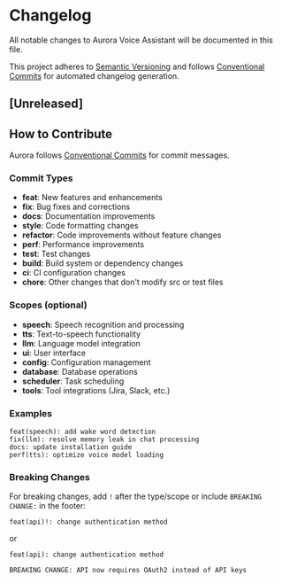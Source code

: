 # Changelog

All notable changes to Aurora Voice Assistant will be documented in this file.

This project adheres to [Semantic Versioning](https://semver.org/spec/v2.0.0.html)
and follows [Conventional Commits](https://www.conventionalcommits.org/) for automated changelog generation.

## [Unreleased]

<!-- 
This changelog is automatically updated by python-semantic-release.
Manual edits will be preserved when new releases are added.
-->

## How to Contribute

Aurora follows [Conventional Commits](https://www.conventionalcommits.org/) for commit messages.

### Commit Types

- **feat**: New features and enhancements
- **fix**: Bug fixes and corrections  
- **docs**: Documentation improvements
- **style**: Code formatting changes
- **refactor**: Code improvements without feature changes
- **perf**: Performance improvements
- **test**: Test changes
- **build**: Build system or dependency changes
- **ci**: CI configuration changes
- **chore**: Other changes that don't modify src or test files

### Scopes (optional)

- **speech**: Speech recognition and processing
- **tts**: Text-to-speech functionality  
- **llm**: Language model integration
- **ui**: User interface
- **config**: Configuration management
- **database**: Database operations
- **scheduler**: Task scheduling
- **tools**: Tool integrations (Jira, Slack, etc.)

### Examples

```
feat(speech): add wake word detection
fix(llm): resolve memory leak in chat processing
docs: update installation guide
perf(tts): optimize voice model loading
```

### Breaking Changes

For breaking changes, add `!` after the type/scope or include `BREAKING CHANGE:` in the footer:

```
feat(api)!: change authentication method
```

or

```
feat(api): change authentication method

BREAKING CHANGE: API now requires OAuth2 instead of API keys
```
